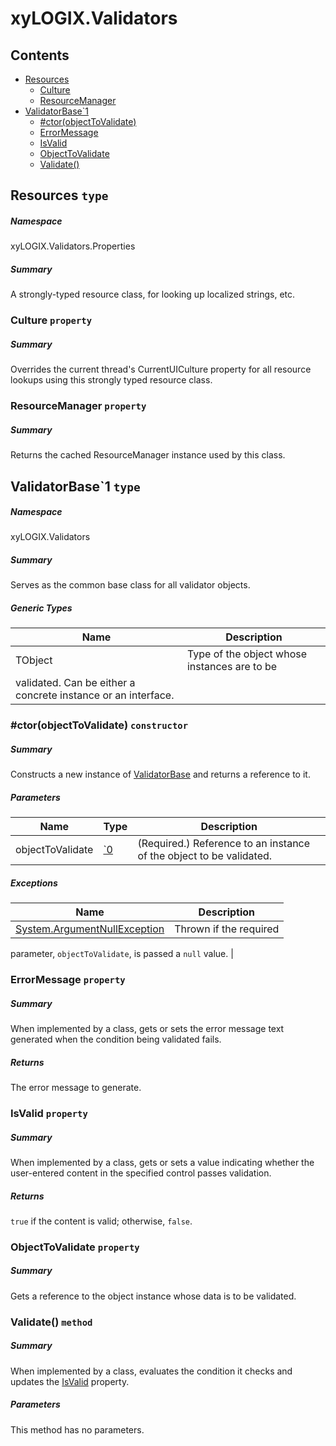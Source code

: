 <a name='assembly'></a>
# xyLOGIX.Validators

## Contents

- [Resources](#T-xyLOGIX-Validators-Properties-Resources 'xyLOGIX.Validators.Properties.Resources')
  - [Culture](#P-xyLOGIX-Validators-Properties-Resources-Culture 'xyLOGIX.Validators.Properties.Resources.Culture')
  - [ResourceManager](#P-xyLOGIX-Validators-Properties-Resources-ResourceManager 'xyLOGIX.Validators.Properties.Resources.ResourceManager')
- [ValidatorBase\`1](#T-xyLOGIX-Validators-ValidatorBase`1 'xyLOGIX.Validators.ValidatorBase`1')
  - [#ctor(objectToValidate)](#M-xyLOGIX-Validators-ValidatorBase`1-#ctor-`0- 'xyLOGIX.Validators.ValidatorBase`1.#ctor(`0)')
  - [ErrorMessage](#P-xyLOGIX-Validators-ValidatorBase`1-ErrorMessage 'xyLOGIX.Validators.ValidatorBase`1.ErrorMessage')
  - [IsValid](#P-xyLOGIX-Validators-ValidatorBase`1-IsValid 'xyLOGIX.Validators.ValidatorBase`1.IsValid')
  - [ObjectToValidate](#P-xyLOGIX-Validators-ValidatorBase`1-ObjectToValidate 'xyLOGIX.Validators.ValidatorBase`1.ObjectToValidate')
  - [Validate()](#M-xyLOGIX-Validators-ValidatorBase`1-Validate 'xyLOGIX.Validators.ValidatorBase`1.Validate')

<a name='T-xyLOGIX-Validators-Properties-Resources'></a>
## Resources `type`

##### Namespace

xyLOGIX.Validators.Properties

##### Summary

A strongly-typed resource class, for looking up localized strings, etc.

<a name='P-xyLOGIX-Validators-Properties-Resources-Culture'></a>
### Culture `property`

##### Summary

Overrides the current thread's CurrentUICulture property for all
  resource lookups using this strongly typed resource class.

<a name='P-xyLOGIX-Validators-Properties-Resources-ResourceManager'></a>
### ResourceManager `property`

##### Summary

Returns the cached ResourceManager instance used by this class.

<a name='T-xyLOGIX-Validators-ValidatorBase`1'></a>
## ValidatorBase\`1 `type`

##### Namespace

xyLOGIX.Validators

##### Summary

Serves as the common base class for all validator objects.

##### Generic Types

| Name | Description |
| ---- | ----------- |
| TObject | Type of the object whose instances are to be
validated.  Can be either a concrete instance or an interface. |

<a name='M-xyLOGIX-Validators-ValidatorBase`1-#ctor-`0-'></a>
### #ctor(objectToValidate) `constructor`

##### Summary

Constructs a new instance of [ValidatorBase](#T-xyLOGIX-Validators-ValidatorBase 'xyLOGIX.Validators.ValidatorBase')
and returns a reference to it.

##### Parameters

| Name | Type | Description |
| ---- | ---- | ----------- |
| objectToValidate | [\`0](#T-`0 '`0') | (Required.) Reference to an instance of the object to be validated. |

##### Exceptions

| Name | Description |
| ---- | ----------- |
| [System.ArgumentNullException](http://msdn.microsoft.com/query/dev14.query?appId=Dev14IDEF1&l=EN-US&k=k:System.ArgumentNullException 'System.ArgumentNullException') | Thrown if the required
parameter, `objectToValidate`, is passed a
`null` value. |

<a name='P-xyLOGIX-Validators-ValidatorBase`1-ErrorMessage'></a>
### ErrorMessage `property`

##### Summary

When implemented by a class, gets or sets the error message text
generated when the condition being validated fails.

##### Returns

The error message to generate.

<a name='P-xyLOGIX-Validators-ValidatorBase`1-IsValid'></a>
### IsValid `property`

##### Summary

When implemented by a class, gets or sets a value indicating whether
the user-entered content in the specified control passes validation.

##### Returns

`true` if the content is valid; otherwise,
`false`.

<a name='P-xyLOGIX-Validators-ValidatorBase`1-ObjectToValidate'></a>
### ObjectToValidate `property`

##### Summary

Gets a reference to the object instance whose data is to be validated.

<a name='M-xyLOGIX-Validators-ValidatorBase`1-Validate'></a>
### Validate() `method`

##### Summary

When implemented by a class, evaluates the condition it checks and
updates the [IsValid](#P-xyLOGIX-Validators-Interfaces-IValidator-IsValid 'xyLOGIX.Validators.Interfaces.IValidator.IsValid')
property.

##### Parameters

This method has no parameters.
